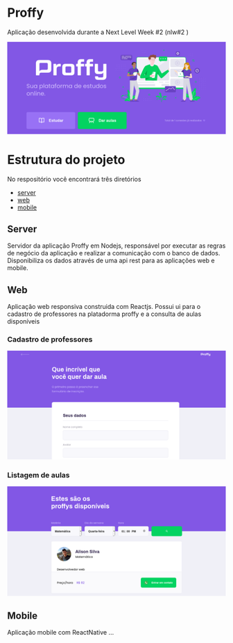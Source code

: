 # Proffy
Aplicação desenvolvida durante a Next Level Week #2 (nlw#2 )

![Proffy](https://github.com/alisonjs/proffy/blob/master/screenshots/landin.png)

# Estrutura do projeto
No respositório você encontrará três diretórios
- [server](#Server)
- [web](#web)
- [mobile](#Mobile)

## Server
Servidor da aplicação Proffy em Nodejs, responsável por executar as regras de negócio da aplicação e realizar a comunicação com o banco de dados.
Disponibiliza os dados através de uma api rest para as aplicações web e mobile.

## Web
Aplicação web responsiva construida com Reactjs. Possui ui para o cadastro de professores na platadorma proffy e a consulta de aulas disponíveis

### Cadastro de professores
![Create Classes](https://github.com/alisonjs/proffy/blob/master/screenshots/classes.png)

### Listagem de aulas
![List](https://github.com/alisonjs/proffy/blob/master/screenshots/list.png)

## Mobile
Aplicação mobile com ReactNative
...

